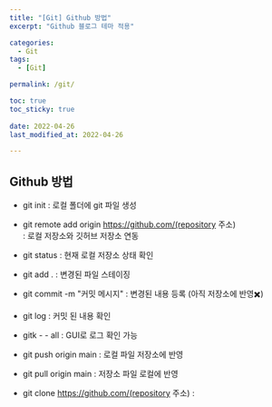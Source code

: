 ```yaml
---
title: "[Git] Github 방법"
excerpt: "Github 블로그 테마 적용"

categories:
  - Git
tags:
  - [Git]

permalink: /git/

toc: true
toc_sticky: true
 
date: 2022-04-26
last_modified_at: 2022-04-26

---
```


## Github 방법

 - git init : 로컬 폴더에 git 파일 생성

 - git remote add origin https://github.com/(repository 주소)<br> : 로컬 저장소와 깃허브 저장소 연동

 - git status : 현재 로컬 저장소 상태 확인

 - git add .  : 변경된 파일 스테이징

 - git commit -m "커밋 메시지" : 변경된 내용 등록 (아직 저장소에 반영✖️)

 - git log : 커밋 된 내용 확인

 - gitk - - all : GUI로 로그 확인 가능

 - git push origin main : 로컬 파일 저장소에 반영

 - git pull origin main : 저장소 파일 로컬에 반영

 - git clone https://github.com/(repository 주소) : 


<br>
<br>